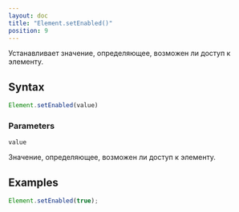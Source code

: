 ```yaml
---
layout: doc
title: "Element.setEnabled()"
position: 9
---
```


Устанавливает значение, определяющее, возможен ли доступ к элементу.

## Syntax

```js
Element.setEnabled(value)
```

### Parameters

`value`

Значение, определяющее, возможен ли доступ к элементу.

## Examples

```js
Element.setEnabled(true);
```

